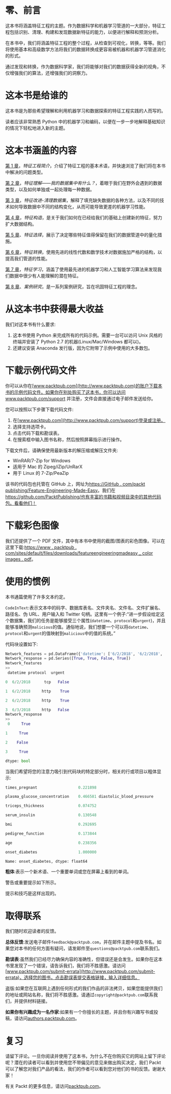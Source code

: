 

# 零、前言

这本书将涵盖特征工程的主题。作为数据科学和机器学习管道的一大部分，特征工程包括识别、清理、构建和发现数据新特征的能力，以便进行解释和预测分析。

在本书中，我们将涵盖特征工程的整个过程，从检查到可视化，转换，等等。我们将使用基本和高级数学方法将我们的数据转换成更容易被机器和机器学习管道消化的形式。

通过发现和转换，作为数据科学家，我们将能够对我们的数据获得全新的视角，不仅增强我们的算法，还增强我们的洞察力。



# 这本书是给谁的

这本书是为那些希望理解和利用机器学习和数据探索的特征工程实践的人而写的。

读者应该非常熟悉 Python 中的机器学习和编码，以便在一步一步地解释基础知识的情况下轻松地进入新的主题。



# 这本书涵盖的内容

[第 1 章](156d2b99-23c9-4b43-ac1d-ebd7f2ecce87.xhtml)，*特征工程简介*，介绍了特征工程的基本术语，并快速浏览了我们将在本书中解决的问题类型。

[第 2 章](a250faef-d38b-4347-ad96-86e7e1d3fdb2.xhtml)，*特征理解——我的数据集中有什么？*，着眼于我们在野外会遇到的数据类型，以及如何单独或一起处理每一种数据。

[第 3 章](b24cbf53-cb1e-4b3d-aae4-b198bbfb8ac4.xhtml)，*特征改进-清理数据集*，解释了填充缺失数据的各种方法，以及不同的技术如何导致数据中不同的结构变化，从而可能导致更差的机器学习性能。

[第 4 章](430d621e-7ce6-48c0-9990-869e82a0d0c6.xhtml)，*特征构造*，是关于我们如何在已经给我们的基础上创建新的特征，努力扩大数据结构。

[第 5 章](ec4afc1e-1e32-49c3-a9ec-bb6103683785.xhtml)、*特征选择*，展示了决定哪些特征值得保留在我们的数据管道中的量化措施。

[第 6 章](8dc49afd-2a3a-4063-9c38-ac6a049bbfe6.xhtml)，*特征转换*，使用先进的线性代数和数学技术对数据施加严格的结构，以提高我们管道的性能。

[第 7 章](e1c6751c-a892-4cf3-9c54-53e9bb3e1431.xhtml)，*特征学习*，涵盖了使用最先进的机器学习和人工智能学习算法来发现我们数据中很少有人能理解的潜在特征。

[第 8 章](549f79e7-fb43-452a-860d-242b35fe8635.xhtml)、*案例研究*，是一系列案例研究，旨在巩固特征工程的理念。



# 从这本书中获得最大收益

我们对这本书有什么要求:

1.  这本书使用 Python 来完成所有的代码示例。需要一台可以访问 Unix 风格的终端并安装了 Python 2.7 的机器(Linux/Mac/Windows 都可以)。
2.  还建议安装 Anaconda 发行版，因为它附带了示例中使用的大多数包。



# 下载示例代码文件

你可以从你在[www.packtpub.com](http://www.packtpub.com)的账户下载本书的示例代码文件。如果你在别处购买了这本书，你可以访问 www.packtpub.com/support 并注册，文件会直接通过电子邮件发送给你。

您可以按照以下步骤下载代码文件:

1.  在[www.packtpub.com](http://www.packtpub.com/support)登录或注册。
2.  选择支持选项卡。
3.  点击代码下载和勘误表。
4.  在搜索框中输入图书名称，然后按照屏幕指示进行操作。

下载文件后，请确保使用最新版本的解压缩或解压文件夹:

*   WinRAR/7-Zip for Windows
*   适用于 Mac 的 Zipeg/iZip/UnRarX
*   用于 Linux 的 7-Zip/PeaZip

该书的代码包也托管在 GitHub 上，网址为[https://GitHub . com/packt publishing/Feature-Engineering-Made-Easy](https://github.com/PacktPublishing/Feature-Engineering-Made-Easy)。我们在 https://github.com/PacktPublishing/也有丰富的书籍和视频目录中的其他代码包。看看他们！



# 下载彩色图像

我们还提供了一个 PDF 文件，其中有本书中使用的截图/图表的彩色图像。可以在这里下载:[https://www . packtpub . com/sites/default/files/downloads/featureengineeringmadeasy _ color images . pdf](https://www.packtpub.com/sites/default/files/downloads/FeatureEngineeringMadeEasy_ColorImages.pdf)。



# 使用的惯例

本书通篇使用了许多文本约定。

`CodeInText`:表示文本中的码字、数据库表名、文件夹名、文件名、文件扩展名、路径名、伪 URL、用户输入和 Twitter 句柄。这里有一个例子:“进一步假设给定这个数据集，我们的任务是能够接受三个属性(`datetime`、`protocol`和`urgent`)，并且能够准确预测`malicious`的值。通俗地说，我们想要一个可以将`datetime`、`protocol`和`urgent`的值映射到`malicious`中的值的系统。”

代码块设置如下:

```py
Network_features = pd.DataFrame({'datetime': ['6/2/2018', '6/2/2018', '6/2/2018', '6/3/2018'], 'protocol': ['tcp', 'http', 'http', 'http'], 'urgent': [False, True, True, False]})
Network_response = pd.Series([True, True, False, True])
Network_features
>>
 datetime protocol  urgent

0  6/2/2018      tcp   False

1  6/2/2018     http    True

2  6/2/2018     http    True

3  6/3/2018     http   False
Network_response
>>
 0     True

1     True

2    False

3     True

dtype: bool
```

当我们希望将您的注意力吸引到代码块的特定部分时，相关的行或项目以粗体显示:

```py
times_pregnant                  0.221898

plasma_glucose_concentration    0.466581 diastolic_blood_pressure        0.065068

triceps_thickness               0.074752

serum_insulin                   0.130548

bmi                             0.292695

pedigree_function               0.173844

age                             0.238356

onset_diabetes                  1.000000

Name: onset_diabetes, dtype: float64
```

**粗体**:表示一个新术语、一个重要单词或您在屏幕上看到的单词。

警告或重要提示如下所示。

提示和技巧是这样出现的。



# 取得联系

我们随时欢迎读者的反馈。

**总体反馈**:发送电子邮件`feedback@packtpub.com`，并在邮件主题中提及书名。如果您对本书的任何方面有疑问，请发邮件至`questions@packtpub.com`联系我们。

**勘误表**:虽然我们已经尽力确保内容的准确性，但错误还是会发生。如果你在这本书里发现了一个错误，请告诉我们，我们将不胜感激。请访问[www.packtpub.com/submit-errata](http://www.packtpub.com/submit-errata)，选择您的图书，点击勘误表提交表格链接，输入详细信息。

盗版:如果您在互联网上遇到任何形式的我们作品的非法拷贝，如果您能提供我们的地址或网站名称，我们将不胜感激。请通过`copyright@packtpub.com`联系我们，并提供材料链接。

**如果你有兴趣成为一名作家**:如果有一个你擅长的主题，并且你有兴趣写书或投稿，请访问[authors.packtpub.com](http://authors.packtpub.com/)。



# 复习

请留下评论。一旦你阅读并使用了这本书，为什么不在你购买它的网站上留下评论呢？潜在的读者可以看到并使用您不带偏见的意见来做出购买决定，我们 Packt 可以了解您对我们产品的看法，我们的作者可以看到您对他们的书的反馈。谢谢大家！

有关 Packt 的更多信息，请访问[packtpub.com](https://www.packtpub.com/)。